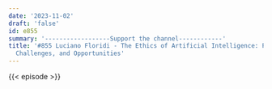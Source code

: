 ```yaml
---
date: '2023-11-02'
draft: 'false'
id: e855
summary: '------------------Support the channel------------'
title: '#855 Luciano Floridi - The Ethics of Artificial Intelligence: Principles,
  Challenges, and Opportunities'
---
```

{{< episode >}}
